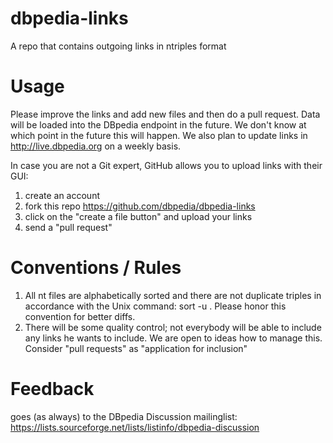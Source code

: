 dbpedia-links
=============

A repo that contains outgoing links in ntriples format

Usage
=====
Please improve the links and add new files and then do a pull request.  Data will be loaded into the DBpedia endpoint in the future. 
We don't know at which point in the future this will happen. We also plan to update links in http://live.dbpedia.org on a weekly basis. 

In case you are not a Git expert, GitHub allows you to upload links with their GUI:
1. create an account
2. fork this repo https://github.com/dbpedia/dbpedia-links
3. click on the "create a file button" and upload your links
4. send a "pull request"

Conventions / Rules
===================
1. All nt files are alphabetically sorted and there are not duplicate triples in accordance with the Unix command: sort -u . Please honor this convention for better diffs. 
2. There will be some quality control; not everybody will be able to include any links he wants to include. We are open to ideas how to manage this. Consider "pull requests" as "application for inclusion"

Feedback
========
goes (as always) to the DBpedia Discussion mailinglist: https://lists.sourceforge.net/lists/listinfo/dbpedia-discussion


